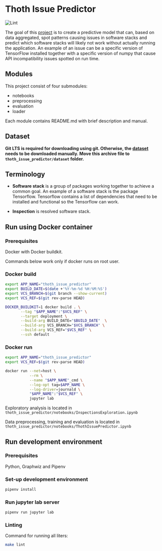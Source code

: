 # Thoth Issue Predictor

![Lint](https://github.com/TomasJani/thoth-issue-predictor/workflows/CI/badge.svg)

The goal of this [project](https://github.com/TomasJani/thoth-issue-predictor) is to create a predictive model that can, based on data aggregated, spot patterns
causing issues in software stacks and predict which software stacks will likely not work without actually
running the application. An example of an issue can be a specific version of TensorFlow installed together
with a specific version of numpy that cause API incompatibility issues spotted on run time.

## Modules

This project consist of four submodules:
 - notebooks
 - preprocessing
 - evaluation
 - loader

Each module contains README.md with brief description and manual.

## Dataset

**Git LTS is required for downloading using git. Otherwise,
the [dataset](https://github.com/TomasJani/thoth-issue-predictor/blob/main/thoth_issue_predictor/datasets/dataset.zip) needs to be downloaded manually.
Move this archive file to `thoth_issue_predictor/dataset` folder.**

## Terminology

 - **Software stack** is a group of packages working together to achieve a common goal.
An example of a software stack is the package Tensorflow. Tensorflow contains a list
of dependencies that need to be installed and functional so the Tensorflow can work.

 - **Inspection** is resolved software stack.

## Run using Docker container

### Prerequisites

Docker with Docker buildkit.

Commands below work only if docker runs on root user.

### Docker build

```bash
export APP_NAME="thoth_issue_predictor"
export BUILD_DATE=$(date +'%Y-%m-%d %H:%M:%S')
export VCS_BRANCH=$(git branch --show-current)
export VCS_REF=$(git rev-parse HEAD)

DOCKER_BUILDKIT=1 docker build . \
       --tag "$APP_NAME":"$VCS_REF" \
       --target deployment \
       --build-arg BUILD_DATE="$BUILD_DATE"  \
       --build-arg VCS_BRANCH="$VCS_BRANCH" \
       --build-arg VCS_REF="$VCS_REF" \
       --ssh default
```

### Docker run

```bash
export APP_NAME="thoth_issue_predictor"
export VCS_REF=$(git rev-parse HEAD)

docker run --net=host \
           --rm \
           --name "$APP_NAME"_cmd \
           --log-opt tag=$APP_NAME \
           --log-driver=journald \
           "$APP_NAME":"$VCS_REF" \
           jupyter lab
```

Exploratory analysis is located in `thoth_issue_predictor/notebooks/InspectionsExploration.ipynb`

Data preprocessing, training and evaluation is located in `thoth_issue_predictor/notebooks/ThothIssuePredictor.ipynb`

## Run development environment

### Prerequisites

Python, Graphwiz and Pipenv

### Set-up development environment

```bash
pipenv install
```

### Run jupyter lab server
```bash
pipenv run jupyter lab
```

### Linting

Command for running all liters:
```bash
make lint
```
